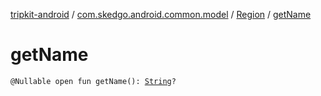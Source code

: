 [tripkit-android](../../index.md) / [com.skedgo.android.common.model](../index.md) / [Region](index.md) / [getName](./get-name.md)

# getName

`@Nullable open fun getName(): `[`String`](https://kotlinlang.org/api/latest/jvm/stdlib/kotlin/-string/index.html)`?`